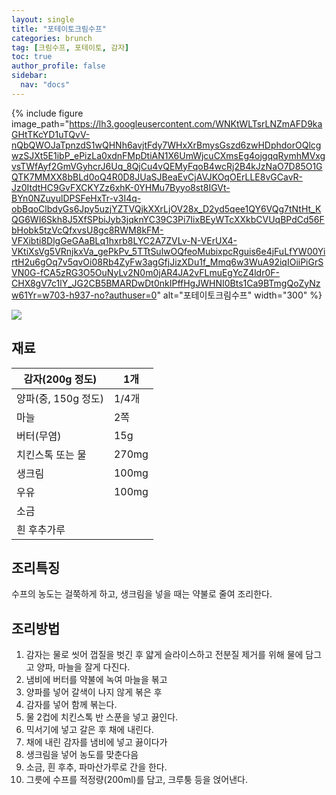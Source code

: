 ```yaml
---
layout: single
title: "포테이토크림수프"
categories: brunch
tag: [크림수프, 포테이토, 감자] 
toc: true
author_profile: false
sidebar:
  nav: "docs"
---
```


{% include figure image_path="https://lh3.googleusercontent.com/WNKtWLTsrLNZmAFD9kaGHtTKcYD1uTQvV-nQbQWOJaTpnzdS1wQHNh6avjtFdy7WHxXrBmysGszd6zwHDphdorOQlcgwzSJXt5E1ibP_ePizLa0xdnFMpDtiAN1X6UmWjcuCXmsEg4ojgqqRymhMVxgvsTWfAyf2GmVGyhcrJ6Uq_8QjCu4vQEMyFqoB4wcRj2B4kJzNaO7D85O1GQTK7MMXX8bBLd0oQ4R0D8JUaSJBeaEvCjAVJKOqOErLLE8vGCavR-Jz0ItdtHC9GvFXCKYZz6xhK-0YHMu7Byyo8st8IGVt-BYn0NZuyulDPSFeHxTr-v3I4q-obBqoClbdyGs6Jpy5uzjYZTVQjkXXrLjOV28x_D2yd5qee1QY6VQg7tNtHt_KQG6WI6Skh8J5XfSPbiJyb3jqknYC39C3Pi7IixBEyWTcXXkbCVUqBPdCd56FbHobk5tzVcQfxvsU8gc8RWM8kFM-VFXibti8DlgGeGAaBLq1hxrb8LYC2A7ZVLv-N-VErUX4-VKtiXsVg5VRnjkxVa_gePkPv_5TTtSulwOQfeoMubixpcRguis6e4jFuLfYW00YirtH2u6gOq7v5qvOi08Rb4ZyFw3agGfjJizXDu1f_Mmq6w3WuA92iqIOiiPiGrSVN0G-fCA5zRG3O5OuNyLv2N0m0jAR4JA2vFLmuEgYcZ4ldr0F-CHX8gV7c1lY_JG2CB5BMARDwDt0nkIPffHgJWHNI0Bts1Ca9BTmgQoZyNzw61Yr=w703-h937-no?authuser=0" alt="포테이토크림수프" width="300" %}

![](https://lh3.googleusercontent.com/WNKtWLTsrLNZmAFD9kaGHtTKcYD1uTQvV-nQbQWOJaTpnzdS1wQHNh6avjtFdy7WHxXrBmysGszd6zwHDphdorOQlcgwzSJXt5E1ibP_ePizLa0xdnFMpDtiAN1X6UmWjcuCXmsEg4ojgqqRymhMVxgvsTWfAyf2GmVGyhcrJ6Uq_8QjCu4vQEMyFqoB4wcRj2B4kJzNaO7D85O1GQTK7MMXX8bBLd0oQ4R0D8JUaSJBeaEvCjAVJKOqOErLLE8vGCavR-Jz0ItdtHC9GvFXCKYZz6xhK-0YHMu7Byyo8st8IGVt-BYn0NZuyulDPSFeHxTr-v3I4q-obBqoClbdyGs6Jpy5uzjYZTVQjkXXrLjOV28x_D2yd5qee1QY6VQg7tNtHt_KQG6WI6Skh8J5XfSPbiJyb3jqknYC39C3Pi7IixBEyWTcXXkbCVUqBPdCd56FbHobk5tzVcQfxvsU8gc8RWM8kFM-VFXibti8DlgGeGAaBLq1hxrb8LYC2A7ZVLv-N-VErUX4-VKtiXsVg5VRnjkxVa_gePkPv_5TTtSulwOQfeoMubixpcRguis6e4jFuLfYW00YirtH2u6gOq7v5qvOi08Rb4ZyFw3agGfjJizXDu1f_Mmq6w3WuA92iqIOiiPiGrSVN0G-fCA5zRG3O5OuNyLv2N0m0jAR4JA2vFLmuEgYcZ4ldr0F-CHX8gV7c1lY_JG2CB5BMARDwDt0nkIPffHgJWHNI0Bts1Ca9BTmgQoZyNzw61Yr=w703-h937-no?authuser=0)

## 재료

| 감자(200g 정도)     | 1개   |
| ------------------- | ----- |
| 양파(중, 150g 정도) | 1/4개 |
| 마늘                | 2쪽   |
| 버터(무염)          | 15g   |
| 치킨스톡 또는 물    | 270mg |
| 생크림              | 100mg |
| 우유                | 100mg |
| 소금                |       |
| 흰 후추가루         |       |

## 조리특징

수프의 농도는 걸쭉하게 하고, 생크림을 넣을 때는 약불로 줄여 조리한다.

## 조리방법

1. 감자는 물로 씻어 껍질을 벗긴 후 얇게 슬라이스하고 전분질 제거를 위해 물에 담그고 양파, 마늘을 잘게 다진다.
2. 냄비에 버터를 약불에 녹여 마늘을 볶고 
3. 양파를 넣어 갈색이 나지 않게 볶은 후 
4. 감자를 넣어 함께 볶는다.
5. 물 2컵에 치킨스톡 반 스푼을 넣고 끓인다.
6. 믹서기에 넣고 갈은 후 채에 내린다.
7. 채에 내린 감자를 냄비에 넣고 끓이다가 
8. 생크림을 넣어 농도를 맞춘다음
9. 소금, 흰 후추, 파마산가루로 간을 한다.
10. 그릇에 수프를 적정량(200ml)를 담고, 크루퉁 등을 얹어낸다.